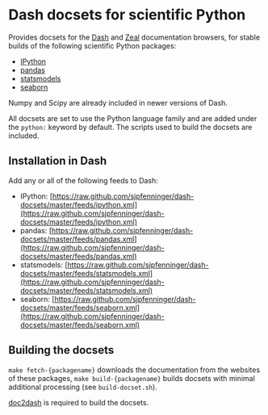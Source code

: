 # Dash docsets for scientific Python

Provides docsets for the [Dash](http://kapeli.com/dash) and [Zeal](http://zealdocs.org/) documentation browsers, for stable builds of the following scientific Python packages:

* [IPython](http://ipython.org/ipython-doc/stable/)
* [pandas](http://pandas.pydata.org/pandas-docs/stable/)
* [statsmodels](http://statsmodels.sourceforge.net/stable/)
* [seaborn](http://stanford.edu/~mwaskom/software/seaborn/)

Numpy and Scipy are already included in newer versions of Dash.

All docsets are set to use the Python language family and are added under the `python:` keyword by default. The scripts used to build the docsets are included.

## Installation in Dash

Add any or all of the following feeds to Dash:

* IPython: [https://raw.github.com/sjpfenninger/dash-docsets/master/feeds/ipython.xml](https://raw.github.com/sjpfenninger/dash-docsets/master/feeds/ipython.xml)
* pandas: [https://raw.github.com/sjpfenninger/dash-docsets/master/feeds/pandas.xml](https://raw.github.com/sjpfenninger/dash-docsets/master/feeds/pandas.xml)
* statsmodels: [https://raw.github.com/sjpfenninger/dash-docsets/master/feeds/statsmodels.xml](https://raw.github.com/sjpfenninger/dash-docsets/master/feeds/statsmodels.xml)
* seaborn: [https://raw.github.com/sjpfenninger/dash-docsets/master/feeds/seaborn.xml](https://raw.github.com/sjpfenninger/dash-docsets/master/feeds/seaborn.xml)

## Building the docsets

`make fetch-{packagename}` downloads the documentation from the websites of these packages, `make build-{packagename}` builds docsets with minimal additional processing (see `build-docset.sh`).

[doc2dash](https://github.com/hynek/doc2dash) is required to build the docsets.

